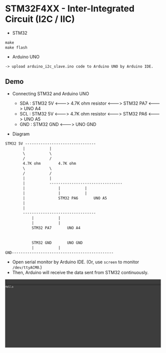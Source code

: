 # STM32F4XX - Inter-Integrated Circuit (I2C / IIC)
* STM32
```shell
make
make flash
```

* Arduino UNO
```
-> upload arduino_i2c_slave.ino code to Arduino UNO by Arduino IDE.
```


## Demo
* Connecting STM32 and Arduino UNO
	* SDA : STM32 5V <---> 4.7K ohm resistor <---> STM32 PA7 <---> UNO A4
	* SCL : STM32 5V <---> 4.7K ohm resistor <---> STM32 PA6 <---> UNO A5
	* GND : STM32 GND <---> UNO GND

* Diagram
```
STM32 5V --------------------------------	
		|			|
		\			\
		/			/
		4.7K ohm		4.7K ohm
		\			\
		/			/
		|			|
		|			---------------------------------
		|				|			|
		|				|			|
		|				STM32 PA6		UNO A5
		|
		| 
		---------------------------------
			|			|
			|			|
			STM32 PA7		UNO A4


			STM32 GND		UNO GND
			|			|
GND----------------------------------------------
```
	
* Open serial monitor by Arduino IDE. (Or, use ```screen``` to monitor ```/dev/ttyACM0```.)
* Then, Arduino will receive the data sent from STM32 continuously.

![](i2c.gif)

